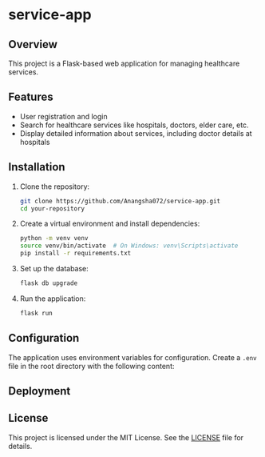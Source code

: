 # service-app

## Overview
This project is a Flask-based web application for managing healthcare services.

## Features
- User registration and login
- Search for healthcare services like hospitals, doctors, elder care, etc.
- Display detailed information about services, including doctor details at hospitals

## Installation

1. Clone the repository:
    ```sh
    git clone https://github.com/Anangsha072/service-app.git
    cd your-repository
    ```

2. Create a virtual environment and install dependencies:
    ```sh
    python -m venv venv
    source venv/bin/activate  # On Windows: venv\Scripts\activate
    pip install -r requirements.txt
    ```

3. Set up the database:
    ```sh
    flask db upgrade
    ```

4. Run the application:
    ```sh
    flask run
    ```

## Configuration
The application uses environment variables for configuration. Create a `.env` file in the root directory with the following content:
## Deployment
## License
This project is licensed under the MIT License. See the [LICENSE](LICENSE) file for details.
